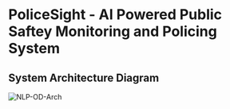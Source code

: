 # PoliceSight - AI Powered Public Saftey Monitoring and Policing System

## System Architecture Diagram
![NLP-OD-Arch](https://user-images.githubusercontent.com/36796068/201529723-acf6865d-c01e-4a16-8439-b35a676e3003.png)
